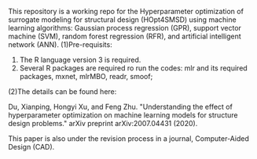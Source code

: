 
This repository is a working repo for the Hyperparameter optimization of surrogate modeling for structural design (HOpt4SMSD) using machine learning algorithms: Gaussian process regression (GPR), support vector machine (SVM), random forest regression (RFR), and artificial intelligent network (ANN).
(1)Pre-requisits:
   1) The R language version 3 is required.
   2) Several R packages are required ro run the codes: mlr and its required packages, mxnet, mlrMBO, readr, smoof;

(2)The details can be found here:

Du, Xianping, Hongyi Xu, and Feng Zhu. "Understanding the effect of hyperparameter optimization on machine learning models for structure design problems." arXiv preprint arXiv:2007.04431 (2020).

This paper is also under the revision process in a journal, Computer-Aided Design (CAD).

